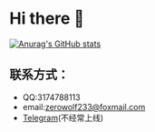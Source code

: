 # Hi there 👋

[![Anurag's GitHub stats](https://github-readme-stats.vercel.app/api?username=ZeroWolf233)](https://github.com/anuraghazra/github-readme-stats)

## 联系方式：
- QQ:3174788113
- email:zerowolf233@foxmail.com
- [Telegram](https://t.me/zerowolf233)(不经常上线)
